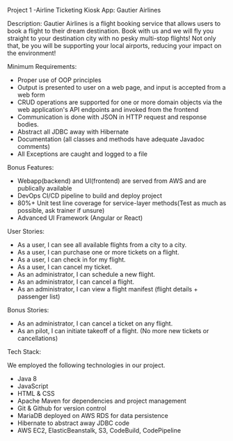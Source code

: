 Project 1 -Airline Ticketing Kiosk App: Gautier Airlines

Description:
Gautier Airlines is a flight booking service that allows users to book a flight to their dream destination. Book with us and we will fly you straight to your destination city with no pesky multi-stop flights! Not only that, be you will be supporting your local airports, reducing your impact on the environment! 


Minimum Requirements:
    
- Proper use of OOP principles
- Output is presented to user on a web page, and input is accepted from a web form
- CRUD operations are supported for one or more domain objects via the web application's API endpoints and invoked from the frontend
- Communication is done with JSON in HTTP request and response bodies.
- Abstract all JDBC away with Hibernate
- Documentation (all classes and methods have adequate Javadoc comments)
- All Exceptions are caught and logged to a file

Bonus Features:

- Webapp(backend) and UI(frontend) are served from AWS and are publically available
- DevOps CI/CD pipeline to build and deploy project
- 80%+ Unit test line coverage for service-layer methods(Test as much as possible, ask trainer if unsure)
- Advanced UI Framework (Angular or React)

User Stories:

- As a user, I can see all available flights from a city to a city.
- As a user, I can purchase one or more tickets on a flight.
- As a user, I can check in for my flight.
- As a user, I can cancel my ticket.
- As an administrator, I can schedule a new flight.
- As an administrator, I can cancel a flight.
- As an administrator, I can view a flight manifest (flight details + passenger list)

Bonus Stories:

- As an administrator, I can cancel a ticket on any flight.
- As an pilot, I can initiate takeoff of a flight. (No more new tickets or cancellations)

Tech Stack:

We employed the following technologies in our project.

- Java 8
- JavaScript
- HTML & CSS
- Apache Maven for dependencies and project management
- Git & Github for version control
- MariaDB deployed on AWS RDS for data persistence
- Hibernate to abstract away JDBC code
- AWS EC2, ElasticBeanstalk, S3, CodeBuild, CodePipeline
